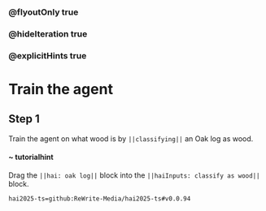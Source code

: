### @flyoutOnly true
### @hideIteration true
### @explicitHints true

# Train the agent

## Step 1
Train the agent on what wood is by ``||classifying||`` an Oak log as wood.

#### ~ tutorialhint 
Drag the ``||hai: oak log||`` block into the ``||haiInputs: classify as wood||`` block.

```package
hai2025-ts=github:ReWrite-Media/hai2025-ts#v0.0.94
```
